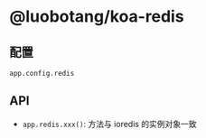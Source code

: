# @luobotang/koa-redis

## 配置

```app.config.redis```

## API

- ```app.redis.xxx()```: 方法与 ioredis 的实例对象一致
